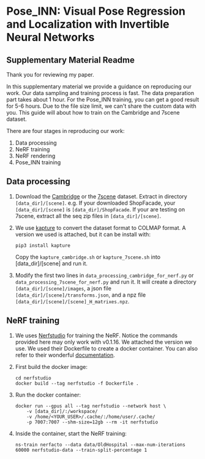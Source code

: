 # Pose_INN: Visual Pose Regression and Localization with Invertible Neural Networks
## Supplementary Material Readme

Thank you for reviewing my paper. 

In this supplementary material we provide a guidance on reproducing our work. Our data sampling and training process is fast. The data preparation part takes about 1 hour. For the Pose_INN training, you can get a good result for 5-6 hours. Due to the file size limit, we can't share the custom data with you. This guide will about how to train on the Cambridge and 7scene dataset.

There are four stages in reproducing our work: 
1. Data processing
2. NeRF training
3. NeRF rendering
4. Pose_INN training

## Data processing

1. Download the [Cambridge](https://www.repository.cam.ac.uk/handle/1810/251342) or the [7scene](https://www.microsoft.com/en-us/research/project/rgb-d-dataset-7-scenes/) dataset. Extract in directory `[data_dir]/[scene]`. e.g. If your downloaded ShopFacade, your `[data_dir]/[scene]` is `[data_dir]/ShopFacade`. If your are testing on 7scene, extract all the seq zip files in `[data_dir]/[scene]`.

2. We use [kapture](https://github.com/naver/kapture) to convert the dataset format to COLMAP format. A version we used is attached, but it can be install with:
    ```
    pip3 install kapture
    ```
    Copy the `kapture_cambridge.sh` or `kapture_7scene.sh` into [data_dir]/[scene] and run it.

3. Modify the first two lines in `data_processing_cambridge_for_nerf.py` or `data_processing_7scene_for_nerf.py` and run it. It will create a directory `[data_dir]/[scene]/images`, a json file `[data_dir]/[scene]/transforms.json`, and a npz file `[data_dir]/[scene]/[scene]_H_matrixes.npz`.

## NeRF training

1. We uses [Nerfstudio](https://github.com/nerfstudio-project/nerfstudio/tree/v0.1.16) for training the NeRF. Notice the commands provided here may only work with v0.1.16. We attached the version we use. We used their Dockerfile to create a docker container. You can also refer to their wonderful [documentation](https://github.com/nerfstudio-project/nerfstudio/blob/v0.1.16/docs/quickstart/installation.md).

2. First build the docker image:
    ```
    cd nerfstudio
    docker build --tag nerfstudio -f Dockerfile .
    ```

3. Run the docker container:
    ```
    docker run --gpus all --tag nerfstudio --network host \
        -v [data_dir]/:/workspace/ 
        -v /home/<YOUR_USER>/.cache/:/home/user/.cache/ 
        -p 7007:7007 --shm-size=12gb --rm -it nerfstudio
    ```

4. Inside the container, start the NeRF training:
    ```
    ns-train nerfacto --data data/OldHospital --max-num-iterations 60000 nerfstudio-data --train-split-percentage 1  
    ```


